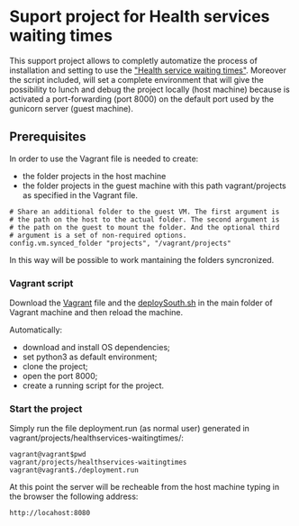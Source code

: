 # Suport project for Health services waiting times
This support project allows to completly automatize the process of installation and setting to use the ["Health service waiting times"](https://github.com/abonte/southtyrolean-healthservices-waitingtimes). Moreover the script included, will set a complete environment that will give the possibility to lunch and debug the project locally (host machine) because is activated a port-forwarding (port 8000) on the default port used by the gunicorn server (guest machine). 

## Prerequisites

In order to use the Vagrant file is needed to create:
* the folder projects in the host machine
* the folder projects in the guest machine with this path vagrant/projects as specified in the Vagrant file.

```
# Share an additional folder to the guest VM. The first argument is
# the path on the host to the actual folder. The second argument is
# the path on the guest to mount the folder. And the optional third
# argument is a set of non-required options.
config.vm.synced_folder "projects", "/vagrant/projects"
```
In this way will be possible to work mantaining the folders syncronized.


### Vagrant script
Download the [Vagrant](https://github.com/carlonicolo/vagrant-healthservices-waitingtimes/blob/master/Vagrantfile) file and the [deploySouth.sh](https://github.com/carlonicolo/vagrant-healthservices-waitingtimes/blob/master/deploySouth.sh) in the main folder of Vagrant machine and then reload the machine.


Automatically:
* download and install OS dependencies;
* set python3 as default environment;
* clone the project;
* open the port 8000;
* create a running script for the project.

### Start the project

Simply run the file deployment.run (as normal user) generated in vagrant/projects/healthservices-waitingtimes/:

```
vagrant@vagrant$pwd
vagrant/projects/healthservices-waitingtimes
vagrant@vagrant$./deployment.run
```

At this point the server will be recheable from the host machine typing in the browser the following address:
```
http://locahost:8080
```
